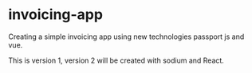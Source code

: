 # invoicing-app

Creating a simple invoicing app using new technologies passport js and vue. 

This is version 1, version 2 will be created with sodium and React.